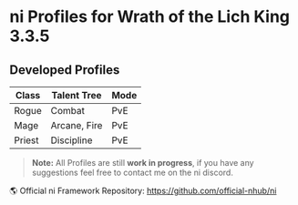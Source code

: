 # ni Profiles for Wrath of the Lich King 3.3.5
## Developed Profiles
|Class           |Talent Tree                    |Mode                         |
|----------------|-------------------------------|-----------------------------|
|Rogue           |Combat                         |PvE                          |
|Mage            |Arcane, Fire                   |PvE                          |
|Priest          |Discipline                     |PvE                          |




> **Note:** All Profiles are still **work in progress**, if you have any suggestions feel free to contact me on the ni discord.
> 
:earth_americas: Official ni Framework Repository: https://github.com/official-nhub/ni
